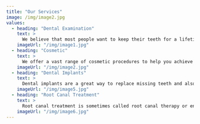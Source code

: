 ```yaml
---
title: "Our Services"
image: /img/image2.jpg
values:
  - heading: "Dental Examination"
    text: >
      We believe that most people want to keep their teeth for a lifetime. Our goal is to help you do this by providing comprehensive and high quality dentistry.
    imageUrl: "/img/image1.jpg"
  - heading: "Cosmetic"
    text: >
      We offer a vast range of cosmetic procedures to help you achieve a beautiful smile. These services include porcelain crowns, veneers, teeth whitening, dental implants and Invisalign..
    imageUrl: "/img/image2.jpg"
  - heading: "Dental Implants"
    text: >
      Dental implants are a great way to replace missing teeth and also provide a fixed solution to having removable partial or complete dentures.  Implants provide excellent support and stability for these dental appliances..
    imageUrl: "/img/image5.jpg"
  - heading: "Root Canal Treatment"
    text: >
      Root canal treatment is sometimes called root canal therapy or endodontic therapy, and is carried out when the central part of the tooth has become damaged and infected. This damage may be due to trauma or might be due to untreated tooth decay. When the tooth is damaged it allows bacteria to penetrate the inner structures of the tooth, eventually reaching the very centre of the tooth which is called the pulp cavity.
    imageUrl: "/img/image6.jpg"
---
```

